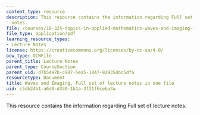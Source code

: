 ```yaml
---
content_type: resource
description: This resource contains the information regarding Full set of lecture
  notes.
file: /courses/18-325-topics-in-applied-mathematics-waves-and-imaging-fall-2015/c5db24b1a6d0d3301b1a3f21f6ceba3a_MIT18_325F15_CompleteLect.pdf
file_type: application/pdf
learning_resource_types:
- Lecture Notes
license: https://creativecommons.org/licenses/by-nc-sa/4.0/
ocw_type: OCWFile
parent_title: Lecture Notes
parent_type: CourseSection
parent_uid: d7b54e7b-c987-5ea5-1847-929354bc5dfa
resourcetype: Document
title: Waves and Imaging, Full set of lecture notes in one file
uid: c5db24b1-a6d0-d330-1b1a-3f21f6ceba3a
---
```

This resource contains the information regarding Full set of lecture notes.